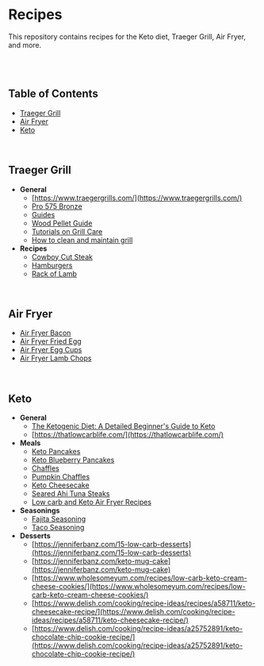 # Recipes
This repository contains recipes for the Keto diet, Traeger Grill, Air Fryer, and more.

<br>
<br>


## Table of Contents
- [Traeger Grill](#traeger-grill)
- [Air Fryer](#air-fryer)
- [Keto](#keto)

<br>

## Traeger Grill
- **General**
  - [https://www.traegergrills.com/](https://www.traegergrills.com/)
  - [Pro 575 Bronze](https://www.traegergrills.com/pellet-grills/pro/575-bronze)
  - [Guides](https://www.traegergrills.com/learn/reference)
  - [Wood Pellet Guide](./traeger/traegerGrillWoodPelletGuide.md)
  - [Tutorials on Grill Care](https://www.traegergrills.com/learn/grill-care)
  - [How to clean and maintain grill](https://www.traegergrills.com/learn/how-to-clean-maintain-grill)
- **Recipes**
  - [Cowboy Cut Steak](./traeger/cowboyCutSteak.md)
  - [Hamburgers](./traeger/hamburgers.md)
  - [Rack of Lamb](./traeger/rackOfLamb.md)

<br>

## Air Fryer
- [Air Fryer Bacon](./airFryer/airFryerBacon.md)
- [Air Fryer Fried Egg](./airFryer/airFryerFriedEgg.md)
- [Air Fryer Egg Cups](./airFryer/airFryerEggCups.md)
- [Air Fryer Lamb Chops](./airFryer/airFryerLambChops.md)

<br>

## Keto
- **General**
  - [The Ketogenic Diet: A Detailed Beginner's Guide to Keto](https://www.healthline.com/nutrition/ketogenic-diet-101)
  - [https://thatlowcarblife.com/](https://thatlowcarblife.com/)
- **Meals**
  - [Keto Pancakes](./keto/ketoPancakes.md)
  - [Keto Blueberry Pancakes](./keto/ketoBlueberryPancakes.md)
  - [Chaffles](./keto/chaffles.md)
  - [Pumpkin Chaffles](./keto/pumpkinChaffles.md)
  - [Keto Cheesecake](./keto/ketoCheesecake.md)
  - [Seared Ahi Tuna Steaks](https://www.allrecipes.com/recipe/160099/seared-ahi-tuna-steaks/)
  - [Low carb and Keto Air Fryer Recipes](https://kalynskitchen.com/low-carb-and-keto-air-fryer-recipes/)
- **Seasonings**
  - [Fajita Seasoning](https://www.spendwithpennies.com/fajita-seasoning/)
  - [Taco Seasoning](https://www.allrecipes.com/recipe/46653/taco-seasoning-i/)
- **Desserts**
  - [https://jenniferbanz.com/15-low-carb-desserts](https://jenniferbanz.com/15-low-carb-desserts)
  - [https://jenniferbanz.com/keto-mug-cake](https://jenniferbanz.com/keto-mug-cake)
  - [https://www.wholesomeyum.com/recipes/low-carb-keto-cream-cheese-cookies/](https://www.wholesomeyum.com/recipes/low-carb-keto-cream-cheese-cookies/)
  - [https://www.delish.com/cooking/recipe-ideas/recipes/a58711/keto-cheesecake-recipe/](https://www.delish.com/cooking/recipe-ideas/recipes/a58711/keto-cheesecake-recipe/)
  - [https://www.delish.com/cooking/recipe-ideas/a25752891/keto-chocolate-chip-cookie-recipe/](https://www.delish.com/cooking/recipe-ideas/a25752891/keto-chocolate-chip-cookie-recipe/)
